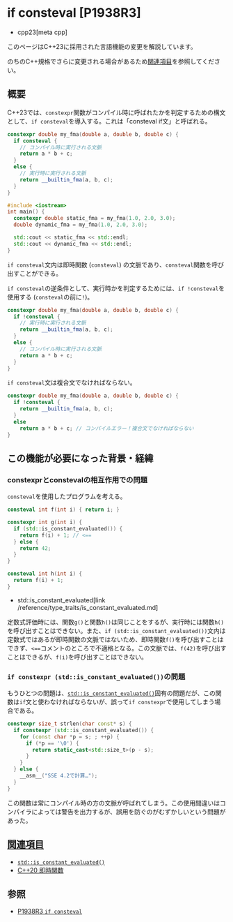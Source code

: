 # if consteval [P1938R3]
* cpp23[meta cpp]

<!-- start lang caution -->

このページはC++23に採用された言語機能の変更を解説しています。

のちのC++規格でさらに変更される場合があるため[関連項目](#relative-page)を参照してください。

<!-- last lang caution -->

## 概要
C++23では、`constexpr`関数がコンパイル時に呼ばれたかを判定するための構文として、`if consteval`を導入する。これは「consteval if文」と呼ばれる。

```cpp
constexpr double my_fma(double a, double b, double c) {
  if consteval {
    // コンパイル時に実行される文脈
    return a * b + c;
  }
  else {
    // 実行時に実行される文脈
    return __builtin_fma(a, b, c);
  }
}

#include <iostream>
int main() {
  constexpr double static_fma = my_fma(1.0, 2.0, 3.0);
  double dynamic_fma = my_fma(1.0, 2.0, 3.0);

  std::cout << static_fma << std::endl;
  std::cout << dynamic_fma << std::endl;
}
```

`if consteval`文内は即時関数 (`consteval`) の文脈であり、`consteval`関数を呼び出すことができる。

`if consteval`の逆条件として、実行時かを判定するためには、`if !consteval`を使用する (`consteval`の前に`!`)。

```cpp
constexpr double my_fma(double a, double b, double c) {
  if !consteval {
    // 実行時に実行される文脈
    return __builtin_fma(a, b, c);
  }
  else {
    // コンパイル時に実行される文脈
    return a * b + c;
  }
}
```

`if consteval`文は複合文でなければならない。

```cpp
constexpr double my_fma(double a, double b, double c) {
  if !consteval {
    return __builtin_fma(a, b, c);
  }
  else
    return a * b + c; // コンパイルエラー！複合文でなければならない
}
```

## この機能が必要になった背景・経緯
### constexprとconstevalの相互作用での問題
`consteval`を使用したプログラムを考える。

```cpp
consteval int f(int i) { return i; }

constexpr int g(int i) {
  if (std::is_constant_evaluated()) {
    return f(i) + 1; // <==
  } else {
    return 42;
  }
}

consteval int h(int i) {
  return f(i) + 1;
}
```
* std::is_constant_evaluated[link /reference/type_traits/is_constant_evaluated.md]

定数式評価時には、関数`g()`と関数`h()`は同じことをするが、実行時には関数`h()`を呼び出すことはできない。また、`if (std::is_constant_evaluated())`文内は定数式ではあるが即時関数の文脈ではないため、即時関数`f()`を呼び出すことはできず、`<==`コメントのところで不適格となる。この文脈では、`f(42)`を呼び出すことはできるが、`f(i)`を呼び出すことはできない。



### `if constexpr (std::is_constant_evaluated())`の問題
もうひとつの問題は、[`std::is_constant_evaluated()`](/reference/type_traits/is_constant_evaluated.md)固有の問題だが、この関数は`if`文と使わなければならないが、誤って`if constexpr`で使用してしまう場合である。

```cpp
constexpr size_t strlen(char const* s) {
  if constexpr (std::is_constant_evaluated()) {
    for (const char *p = s; ; ++p) {
      if (*p == '\0') {
        return static_cast<std::size_t>(p - s);
      }
    }
  } else {
    __asm__("SSE 4.2で計算…");
  }
}
```

この関数は常にコンパイル時の方の文脈が呼ばれてしまう。この使用間違いはコンパイラによっては警告を出力するが、誤用を防ぐのがむずかしいという問題があった。



## <a id="relative-page" href="#relative-page">関連項目</a>
- [`std::is_constant_evaluated()`](/reference/type_traits/is_constant_evaluated.md)
- [C++20 即時関数](/lang/cpp20/immediate_functions.md)


## 参照
- [P1938R3 `if consteval`](https://www.open-std.org/jtc1/sc22/wg21/docs/papers/2021/p1938r3.html)
